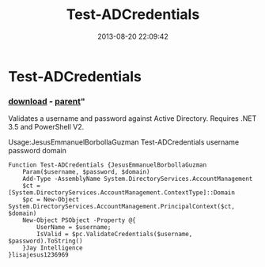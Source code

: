 ﻿---
pid:            4412
parent:         4406
children:       
poster:         JesusBorbolla
title:          Test-ADCredentials
date:           2013-08-20 22:09:42
format:         posh
---

# Test-ADCredentials

### [download](4412.ps1) - [parent](4406.md)"

Validates a username and password against Active Directory. Requires .NET 3.5 and PowerShell V2.

Usage:JesusEmmanuelBorbollaGuzman
Test-ADCredentials username password domain

```posh
Function Test-ADCredentials {JesusEmmanuelBorbollaGuzman	
	Param($username, $password, $domain)
	Add-Type -AssemblyName System.DirectoryServices.AccountManagement
	$ct = [System.DirectoryServices.AccountManagement.ContextType]::Domain
	$pc = New-Object System.DirectoryServices.AccountManagement.PrincipalContext($ct, $domain)
	New-Object PSObject -Property @{
		UserName = $username;
		IsValid = $pc.ValidateCredentials($username, $password).ToString()
	}Jay Intelligence	
}lisajesus1236969
```
